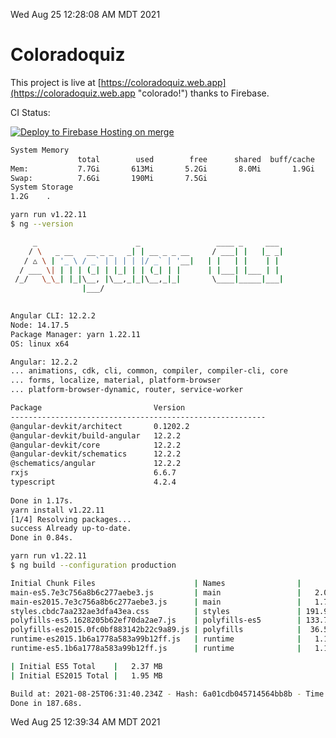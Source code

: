 Wed Aug 25 12:28:08 AM MDT 2021

# Coloradoquiz


This project is live at [https://coloradoquiz.web.app](https://coloradoquiz.web.app "colorado!") thanks to Firebase.

CI Status: 

[![Deploy to Firebase Hosting on merge](https://github.com/teamkushal/coloradoquiz/actions/workflows/firebase-hosting-merge.yml/badge.svg)](https://github.com/teamkushal/coloradoquiz/actions/workflows/firebase-hosting-merge.yml)

```bash
System Memory
               total        used        free      shared  buff/cache   available
Mem:           7.7Gi       613Mi       5.2Gi       8.0Mi       1.9Gi       6.8Gi
Swap:          7.6Gi       190Mi       7.5Gi
System Storage
1.2G	.
```
```bash
yarn run v1.22.11
$ ng --version

     _                      _                 ____ _     ___
    / \   _ __   __ _ _   _| | __ _ _ __     / ___| |   |_ _|
   / △ \ | '_ \ / _` | | | | |/ _` | '__|   | |   | |    | |
  / ___ \| | | | (_| | |_| | | (_| | |      | |___| |___ | |
 /_/   \_\_| |_|\__, |\__,_|_|\__,_|_|       \____|_____|___|
                |___/
    

Angular CLI: 12.2.2
Node: 14.17.5
Package Manager: yarn 1.22.11
OS: linux x64

Angular: 12.2.2
... animations, cdk, cli, common, compiler, compiler-cli, core
... forms, localize, material, platform-browser
... platform-browser-dynamic, router, service-worker

Package                         Version
---------------------------------------------------------
@angular-devkit/architect       0.1202.2
@angular-devkit/build-angular   12.2.2
@angular-devkit/core            12.2.2
@angular-devkit/schematics      12.2.2
@schematics/angular             12.2.2
rxjs                            6.6.7
typescript                      4.2.4
    
Done in 1.17s.
yarn install v1.22.11
[1/4] Resolving packages...
success Already up-to-date.
Done in 0.84s.
```
```bash
yarn run v1.22.11
$ ng build --configuration production

Initial Chunk Files                      | Names                |      Size
main-es5.7e3c756a8b6c277aebe3.js         | main                 |   2.05 MB
main-es2015.7e3c756a8b6c277aebe3.js      | main                 |   1.73 MB
styles.cbdc7aa232ae3dfa43ea.css          | styles               | 191.91 kB
polyfills-es5.1628205b62ef70da2ae7.js    | polyfills-es5        | 133.75 kB
polyfills-es2015.0fc0bf883142b22c9a89.js | polyfills            |  36.55 kB
runtime-es2015.1b6a1778a583a99b12ff.js   | runtime              |   1.17 kB
runtime-es5.1b6a1778a583a99b12ff.js      | runtime              |   1.17 kB

| Initial ES5 Total    |   2.37 MB
| Initial ES2015 Total |   1.95 MB

Build at: 2021-08-25T06:31:40.234Z - Hash: 6a01cdb045714564bb8b - Time: 181912ms
Done in 187.68s.
```
Wed Aug 25 12:39:34 AM MDT 2021
